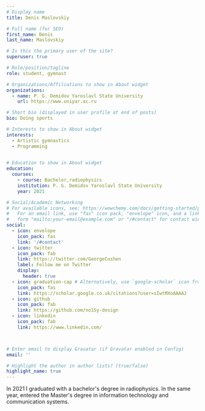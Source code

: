 ```yaml
---
# Display name
title: Denis Maslovskiy

# Full name (for SEO)
first_name: Denis
last_name: Maslovskiy

# Is this the primary user of the site?
superuser: true

# Role/position/tagline
role: student, gymnast

# Organizations/Affiliations to show in About widget
organizations:
  - name: P. G. Demidov Yaroslavl State University
    url: https://www.uniyar.ac.ru

# Short bio (displayed in user profile at end of posts)
bio: Doing sports

# Interests to show in About widget
interests:
  - Artistic gymnastics
  - Programming
  

# Education to show in About widget
education:
  courses:
    - course: Bachelor,radiophysics
    institution: P. G. Demidov Yaroslavl State University
    year: 2021 

# Social/Academic Networking
# For available icons, see: https://wowchemy.com/docs/getting-started/page-builder/#icons
#   For an email link, use "fas" icon pack, "envelope" icon, and a link in the
#   form "mailto:your-email@example.com" or "/#contact" for contact widget.
social:
  - icon: envelope
    icon_pack: fas
    link: '/#contact'
  - icon: twitter
    icon_pack: fab
    link: https://twitter.com/GeorgeCushen
    label: Follow me on Twitter
    display:
      header: true
  - icon: graduation-cap # Alternatively, use `google-scholar` icon from `ai` icon pack
    icon_pack: fas
    link: https://scholar.google.co.uk/citations?user=sIwtMXoAAAAJ
  - icon: github
    icon_pack: fab
    link: https://github.com/no1Sy-design
  - icon: linkedin
    icon_pack: fab
    link: https://www.linkedin.com/



# Enter email to display Gravatar (if Gravatar enabled in Config)
email: ''

# Highlight the author in author lists? (true/false)
highlight_name: true
---
```


In 2021 I graduated with a bachelor's degree in radiophysics. In the same year, entered the Master's degree in information technology and communication systems.
